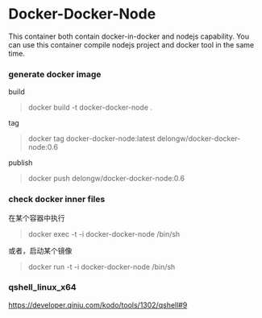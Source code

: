 # Docker-Docker-Node

This container both contain docker-in-docker and nodejs capability. You can use this container compile nodejs project and docker tool in the same time.

### generate docker image

build

> docker build -t docker-docker-node .

tag

> docker tag docker-docker-node:latest delongw/docker-docker-node:0.6

publish

> docker push delongw/docker-docker-node:0.6

### check docker inner files

在某个容器中执行

> docker exec -t -i docker-docker-node /bin/sh

或者，启动某个镜像

> docker run -t -i docker-docker-node /bin/sh


### qshell_linux_x64

https://developer.qiniu.com/kodo/tools/1302/qshell#9